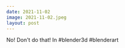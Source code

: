 ```yaml
---
date: 2021-11-02
image: 2021-11-02.jpeg
layout: post
---
```


No! Don't do that! In #blender3d #blenderart
